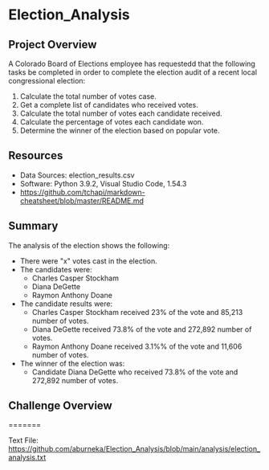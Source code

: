 # Election_Analysis

## Project Overview 
A Colorado Board of Elections employee has requestedd that the following tasks be completed in order to complete the election audit of a recent local congressional election: 

1. Calculate the total number of votes case. 
2. Get a complete list of candidates who received votes. 
3. Calculate the total number of votes each candidate received. 
4. Calculate the percentage of votes each candidate won. 
5. Determine the winner of the election based on popular vote. 

## Resources 
 * Data Sources: election_results.csv
 * Software: Python 3.9.2, Visual Studio Code, 1.54.3
 * https://github.com/tchapi/markdown-cheatsheet/blob/master/README.md

## Summary

The analysis of the election shows the following: 
* There were "x" votes cast in the election. 
* The candidates were: 
    * Charles Casper Stockham 
    * Diana DeGette 
    * Raymon Anthony Doane
* The candidate results were: 
    * Charles Casper Stockham received 23% of the vote and 85,213 number of votes. 
    * Diana DeGette received 73.8% of the vote and 272,892 number of votes.
    * Raymon Anthony Doane received 3.1%% of the vote and 11,606 number of votes.
 * The winner of the election was: 
    * Candidate Diana DeGette who received 73.8% of the vote and 272,892 number of votes. 

## Challenge Overview 
=======


Text File: 
https://github.com/aburneka/Election_Analysis/blob/main/analysis/election_analysis.txt


